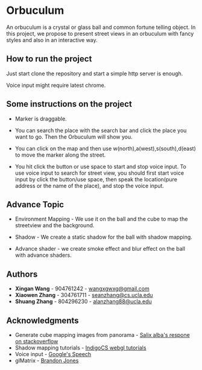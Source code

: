 # Orbuculum

An orbuculum is a crystal or glass ball and common fortune telling object. In this project, we propose to present street views in an orbuculum with fancy styles and also in an interactive way.

## How to run the project

Just start clone the repository and start a simple http server is enough.

Voice input might require latest chrome.

## Some instructions on the project

* Marker is draggable.

* You can search the place with the search bar and click the place you want to go. Then the Orbuculum will show you.

* You can click on the map and then use w(north),a(west),s(south),d(east) to move the marker along the street.

* You hit click the button or use space to start and stop voice input. To use voice input to search for street view, you should first start voice input by click the button/use space, then speak the location(pure address or the name of the place), and stop the voice input.

## Advance Topic

* Environment Mapping - We use it on the ball and the cube to map the streetview and the background.

* Shadow - We create a static shadow for the ball with shadow mapping.

* Advance shader - we create smoke effect and blur effect on the ball with advance shaders.

## Authors

* **Xingan Wang** - 904761242 - wangxgwxg@gmail.com
* **Xiaowen Zhang** - 304761711 - seanzhang@cs.ucla.edu
* **Shuang Zhang** - 804296230 - alanzhang88@ucla.edu

## Acknowledgments

* Generate cube mapping images from panorama - [Salix alba's respone on stackoverflow](http://stackoverflow.com/questions/29678510/convert-21-equirectangular-panorama-to-cube-map)
* Shadow mapping tutorials - [IndigoCS webgl tutorials](https://github.com/sessamekesh/IndigoCS-webgl-tutorials/tree/master/Shadow%20Mapping)
* Voice input - [Google's Speech](https://www.google.com/intl/en/chrome/demos/speech.html)
* glMatrix - [Brandon Jones](http://glmatrix.net/)

